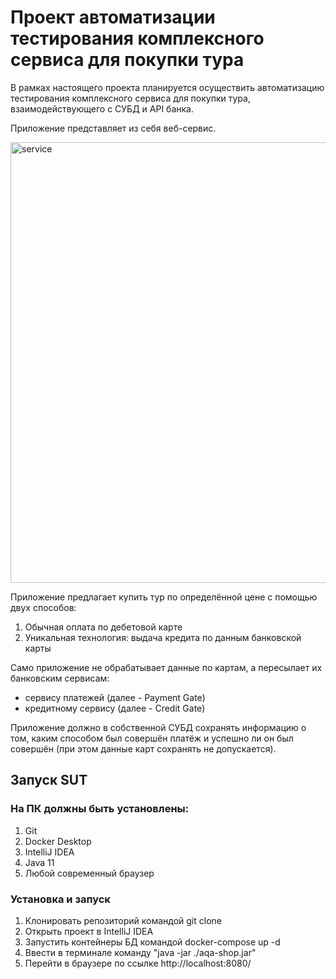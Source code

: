 # Проект автоматизации тестирования комплексного сервиса для покупки тура

В рамках настоящего проекта планируется осуществить автоматизацию тестирования комплексного сервиса для покупки тура, взаимодействующего с СУБД и API банка.

Приложение представляет из себя веб-сервис.

<img width="705" alt="service" src="https://user-images.githubusercontent.com/91226368/171269689-18911cd9-085a-4ac0-8a36-d0a123af2d72.png">

Приложение предлагает купить тур по определённой цене с помощью двух способов:

1. Обычная оплата по дебетовой карте
2. Уникальная технология: выдача кредита по данным банковской карты

Само приложение не обрабатывает данные по картам, а пересылает их банковским сервисам:

* сервису платежей (далее - Payment Gate)
* кредитному сервису (далее - Credit Gate)

Приложение должно в собственной СУБД сохранять информацию о том, каким способом был совершён платёж и успешно ли он был совершён (при этом данные карт сохранять не допускается).

## Запуск SUT

### На ПК должны быть установлены:

1. Git
2. Docker Desktop
3. IntelliJ IDEA
4. Java 11
5. Любой современный браузер

### Установка и запуск

1. Клонировать репозиторий командой git clone
2. Открыть проект в IntelliJ IDEA
3. Запустить контейнеры БД командой docker-compose up -d
4. Ввести в терминале команду "java -jar ./aqa-shop.jar"
5. Перейти в браузере по ссылке http://localhost:8080/
